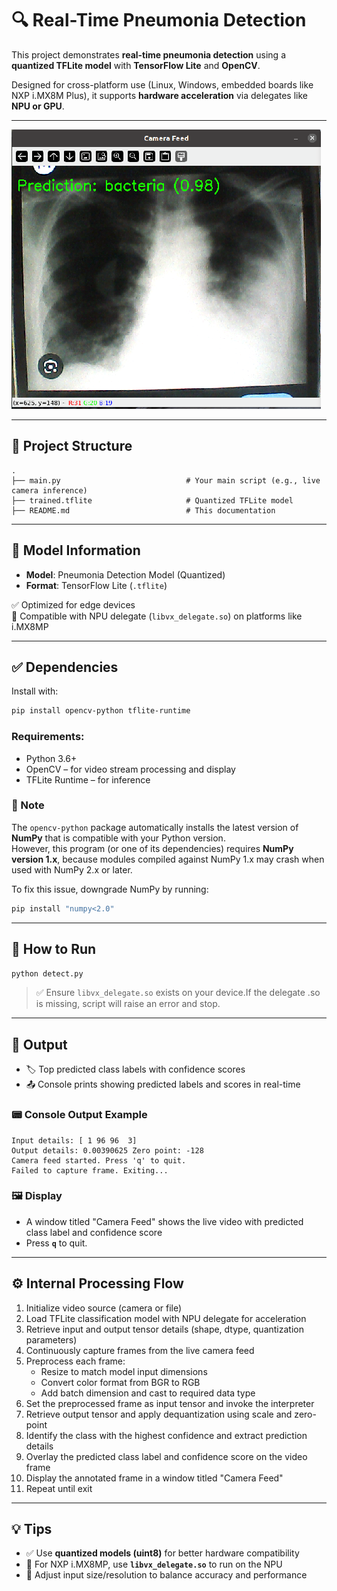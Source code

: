 # 🔍 Real-Time Pneumonia Detection

This project demonstrates **real-time pneumonia detection** using a **quantized TFLite model**  with **TensorFlow Lite** and **OpenCV**.

Designed for cross-platform use (Linux, Windows, embedded boards like NXP i.MX8M Plus), it supports **hardware acceleration** via delegates like **NPU or GPU**.

---

![Demo Image](output.png)

---

## 📁 Project Structure

```
.
├── main.py                            # Your main script (e.g., live camera inference)
├── trained.tflite                     # Quantized TFLite model  
├── README.md                          # This documentation
```

---

## 🧠 Model Information

- **Model**: Pneumonia Detection Model (Quantized)  
- **Format**: TensorFlow Lite (`.tflite`)  

✅ Optimized for edge devices  
🧠 Compatible with NPU delegate (`libvx_delegate.so`) on platforms like i.MX8MP

---

## ✅ Dependencies

Install with:

```bash
pip install opencv-python tflite-runtime
```

### Requirements:
- Python 3.6+
- OpenCV – for video stream processing and display
- TFLite Runtime – for inference

### 🔎 Note  
The `opencv-python` package automatically installs the latest version of **NumPy** that is compatible with your Python version.  
However, this program (or one of its dependencies) requires **NumPy version 1.x**, because modules compiled against NumPy 1.x may crash when used with NumPy 2.x or later.

To fix this issue, downgrade NumPy by running:  
```bash
pip install "numpy<2.0"
```
---

## 🚀 How to Run

```bash
python detect.py
```
> ✅ Ensure `libvx_delegate.so` exists on your device.If the delegate .so is missing, script will raise an error and stop.
---

## 🎯 Output

- 🏷️ Top predicted class labels with confidence scores
- 📤 Console prints showing predicted labels and scores in real-time

### 📟 Console Output Example

```text
Input details: [ 1 96 96  3]
Output details: 0.00390625 Zero point: -128
Camera feed started. Press 'q' to quit.
Failed to capture frame. Exiting...
```

### 🖼️ Display

- A window titled "Camera Feed" shows the live video with predicted class label and confidence score
- Press **`q`** to quit.

---

## ⚙️ Internal Processing Flow

1. Initialize video source (camera or file)
2. Load TFLite classification model with NPU delegate for acceleration
3. Retrieve input and output tensor details (shape, dtype, quantization parameters)
4. Continuously capture frames from the live camera feed
5. Preprocess each frame:
   - Resize to match model input dimensions
   - Convert color format from BGR to RGB
   - Add batch dimension and cast to required data type
6. Set the preprocessed frame as input tensor and invoke the interpreter
7. Retrieve output tensor and apply dequantization using scale and zero-point
8. Identify the class with the highest confidence and extract prediction details
9. Overlay the predicted class label and confidence score on the video frame
10. Display the annotated frame in a window titled "Camera Feed"
11. Repeat until exit

---

## 💡 Tips

- ✅ Use **quantized models (uint8)** for better hardware compatibility
- 🚀 For NXP i.MX8MP, use **`libvx_delegate.so`** to run on the NPU
- 📏 Adjust input size/resolution to balance accuracy and performance
